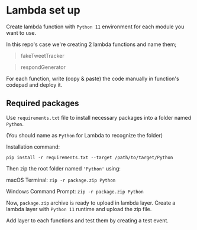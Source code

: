 # Lambda set up

Create lambda function with `Python 11` environment for each module you want to use.

In this repo's case we're creating 2 lambda functions and name them;
> fakeTweetTracker

> respondGenerator

For each function, write (copy & paste) the code manually in function's codepad and deploy it.

## Required packages

Use `requirements.txt` file to install necessary packages into a folder named `Python`.

(You should name as `Python` for Lambda to recognize the folder)

Installation command:
```
pip install -r requirements.txt --target /path/to/target/Python
```

Then zip the root folder named `'Python'` using:

macOS Terminal: ```zip -r package.zip Python```

Windows Command Prompt: ```zip -r package.zip Python```

Now, `package.zip` archive is ready to upload in lambda layer.
Create a lambda layer with `Python 11` runtime and upload the zip file.

Add layer to each functions and test them by creating a test event.


